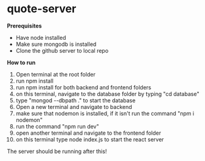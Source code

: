 # quote-server

**Prerequisites**

- Have node installed
- Make sure mongodb is installed
- Clone the github server to local repo

**How to run**

1. Open terminal at the root folder
2. run npm install
3. run npm install for both backend and frontend folders
7. on this terminal, navigate to the database folder by typing "cd database"
8. type "mongod --dbpath ." to start the database
9. Open a new terminal and navigate to backend
10. make sure that nodemon is installed, if it isn't run the command "npm i nodemon"
11. run the command "npm run dev"
12. open another terminal and navigate to the frontend folder
13. on this terminal type node index.js to start the react server

The server should be running after this!
